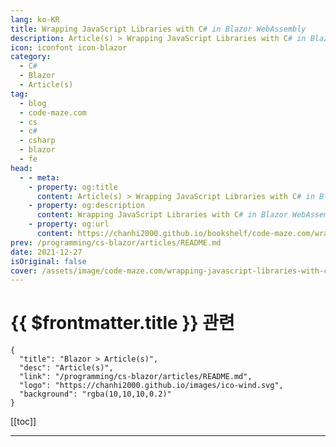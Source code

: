 ```yaml
---
lang: ko-KR
title: Wrapping JavaScript Libraries with C# in Blazor WebAssembly
description: Article(s) > Wrapping JavaScript Libraries with C# in Blazor WebAssembly
icon: iconfont icon-blazor
category: 
  - C#
  - Blazor
  - Article(s)
tag: 
  - blog
  - code-maze.com
  - cs
  - c#
  - csharp
  - blazor
  - fe
head:  
  - - meta:
    - property: og:title
      content: Article(s) > Wrapping JavaScript Libraries with C# in Blazor WebAssembly
    - property: og:description
      content: Wrapping JavaScript Libraries with C# in Blazor WebAssembly
    - property: og:url
      content: https://chanhi2000.github.io/bookshelf/code-maze.com/wrapping-javascript-libraries-with-csharp-in-blazor-webassembly.html
prev: /programming/cs-blazor/articles/README.md
date: 2021-12-27
isOriginal: false
cover: /assets/image/code-maze.com/wrapping-javascript-libraries-with-csharp-in-blazor-webassembly/banner.png
---
```


# {{ $frontmatter.title }} 관련

```component VPCard
{
  "title": "Blazor > Article(s)",
  "desc": "Article(s)",
  "link": "/programming/cs-blazor/articles/README.md",
  "logo": "https://chanhi2000.github.io/images/ico-wind.svg",
  "background": "rgba(10,10,10,0.2)"
}
```

[[toc]]

---

<SiteInfo
  name="Wrapping JavaScript Libraries with C# in Blazor WebAssembly"
  desc="In this article, we are going to learn about Wrapping JavaScript Libraries with C#. We'll show you how to do that by wrapping the Toastr lib."
  url="https://code-maze.com/wrapping-javascript-libraries-with-csharp-in-blazor-webassembly/"
  logo="/assets/image/code-maze.com/favicon.png"
  preview="/assets/image/code-maze.com/wrapping-javascript-libraries-with-csharp-in-blazor-webassembly/banner.png"/>

<!-- TODO: 작성 -->

